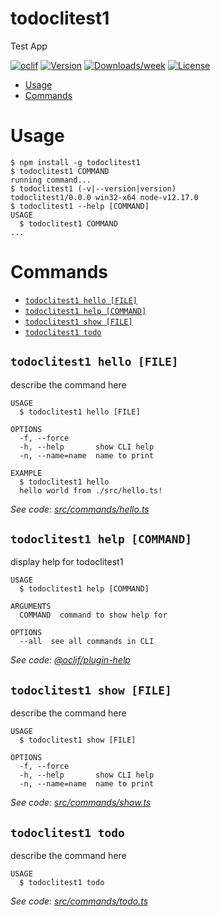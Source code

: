 todoclitest1
============

Test App

[![oclif](https://img.shields.io/badge/cli-oclif-brightgreen.svg)](https://oclif.io)
[![Version](https://img.shields.io/npm/v/todoclitest1.svg)](https://npmjs.org/package/todoclitest1)
[![Downloads/week](https://img.shields.io/npm/dw/todoclitest1.svg)](https://npmjs.org/package/todoclitest1)
[![License](https://img.shields.io/npm/l/todoclitest1.svg)](https://github.com/hassan-ak/todo-cli/blob/master/package.json)

<!-- toc -->
* [Usage](#usage)
* [Commands](#commands)
<!-- tocstop -->
# Usage
<!-- usage -->
```sh-session
$ npm install -g todoclitest1
$ todoclitest1 COMMAND
running command...
$ todoclitest1 (-v|--version|version)
todoclitest1/0.0.0 win32-x64 node-v12.17.0
$ todoclitest1 --help [COMMAND]
USAGE
  $ todoclitest1 COMMAND
...
```
<!-- usagestop -->
# Commands
<!-- commands -->
* [`todoclitest1 hello [FILE]`](#todoclitest1-hello-file)
* [`todoclitest1 help [COMMAND]`](#todoclitest1-help-command)
* [`todoclitest1 show [FILE]`](#todoclitest1-show-file)
* [`todoclitest1 todo`](#todoclitest1-todo)

## `todoclitest1 hello [FILE]`

describe the command here

```
USAGE
  $ todoclitest1 hello [FILE]

OPTIONS
  -f, --force
  -h, --help       show CLI help
  -n, --name=name  name to print

EXAMPLE
  $ todoclitest1 hello
  hello world from ./src/hello.ts!
```

_See code: [src/commands/hello.ts](https://github.com/hassan-ak/todo-cli/blob/v0.0.0/src/commands/hello.ts)_

## `todoclitest1 help [COMMAND]`

display help for todoclitest1

```
USAGE
  $ todoclitest1 help [COMMAND]

ARGUMENTS
  COMMAND  command to show help for

OPTIONS
  --all  see all commands in CLI
```

_See code: [@oclif/plugin-help](https://github.com/oclif/plugin-help/blob/v3.2.2/src/commands/help.ts)_

## `todoclitest1 show [FILE]`

describe the command here

```
USAGE
  $ todoclitest1 show [FILE]

OPTIONS
  -f, --force
  -h, --help       show CLI help
  -n, --name=name  name to print
```

_See code: [src/commands/show.ts](https://github.com/hassan-ak/todo-cli/blob/v0.0.0/src/commands/show.ts)_

## `todoclitest1 todo`

describe the command here

```
USAGE
  $ todoclitest1 todo
```

_See code: [src/commands/todo.ts](https://github.com/hassan-ak/todo-cli/blob/v0.0.0/src/commands/todo.ts)_
<!-- commandsstop -->

